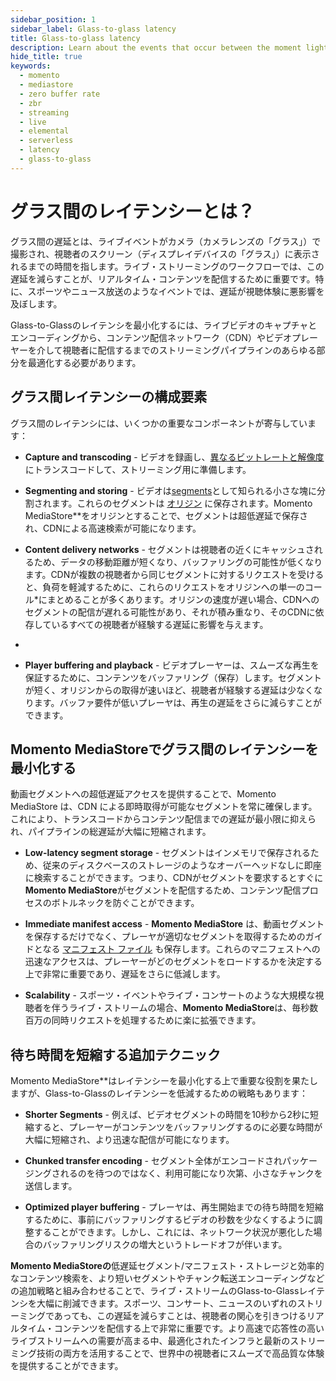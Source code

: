 ```yaml
---
sidebar_position: 1
sidebar_label: Glass-to-glass latency
title: Glass-to-glass latency
description: Learn about the events that occur between the moment light hits the glass of a camera sensor and the moment the image is displayed on your screen.
hide_title: true
keywords:
  - momento
  - mediastore
  - zero buffer rate
  - zbr
  - streaming
  - live
  - elemental
  - serverless
  - latency
  - glass-to-glass
---
```


# グラス間のレイテンシーとは？

グラス間の遅延とは、ライブイベントがカメラ（カメラレンズの「グラス」）で撮影され、視聴者のスクリーン（ディスプレイデバイスの「グラス」）に表示されるまでの時間を指します。ライブ・ストリーミングのワークフローでは、この遅延を減らすことが、リアルタイム・コンテンツを配信するために重要です。特に、スポーツやニュース放送のようなイベントでは、遅延が視聴体験に悪影響を及ぼします。

Glass-to-Glassのレイテンシを最小化するには、ライブビデオのキャプチャとエンコーディングから、コンテンツ配信ネットワーク（CDN）やビデオプレーヤーを介して視聴者に配信するまでのストリーミングパイプラインのあらゆる部分を最適化する必要があります。

## グラス間レイテンシーの構成要素

グラス間のレイテンシには、いくつかの重要なコンポーネントが寄与しています：

* **Capture and transcoding** - ビデオを録画し、[異なるビットレートと解像度](/mediastore/core-concepts/abr-ladder)にトランスコードして、ストリーミング用に準備します。

* **Segmenting and storing** - ビデオは[segments](/mediastore/core-concepts/segments)として知られる小さな塊に分割されます。これらのセグメントは [オリジン](/mediastore/core-concepts/origin) に保存されます。Momento MediaStore**をオリジンとすることで、セグメントは超低遅延で保存され、CDNによる高速検索が可能になります。

* **Content delivery networks** - セグメントは視聴者の近くにキャッシュされるため、データの移動距離が短くなり、バッファリングの可能性が低くなります。CDNが複数の視聴者から同じセグメントに対するリクエストを受けると、負荷を軽減するために、これらのリクエストをオリジンへの単一のコール*にまとめることが多くあります。オリジンの速度が遅い場合、CDNへのセグメントの配信が遅れる可能性があり、それが積み重なり、そのCDNに依存しているすべての視聴者が経験する遅延に影響を与えます。
* 
* **Player buffering and playback** - ビデオプレーヤーは、スムーズな再生を保証するために、コンテンツをバッファリング（保存）します。セグメントが短く、オリジンからの取得が速いほど、視聴者が経験する遅延は少なくなります。バッファ要件が低いプレーヤは、再生の遅延をさらに減らすことができます。

## Momento MediaStoreでグラス間のレイテンシーを最小化する

動画セグメントへの超低遅延アクセスを提供することで、Momento MediaStore は、CDN による即時取得が可能なセグメントを常に確保します。これにより、トランスコードからコンテンツ配信までの遅延が最小限に抑えられ、パイプラインの総遅延が大幅に短縮されます。

* **Low-latency segment storage** - セグメントはインメモリで保存されるため、従来のディスクベースのストレージのようなオーバーヘッドなしに即座に検索することができます。つまり、CDNがセグメントを要求するとすぐに**Momento MediaStore**がセグメントを配信するため、コンテンツ配信プロセスのボトルネックを防ぐことができます。

* **Immediate manifest access** - **Momento MediaStore** は、動画セグメントを保存するだけでなく、プレーヤが適切なセグメントを取得するためのガイドとなる [マニフェスト ファイル](/mediastore/performance/adaptive-bitrates/hls) も保存します。これらのマニフェストへの迅速なアクセスは、プレーヤーがどのセグメントをロードするかを決定する上で非常に重要であり、遅延をさらに低減します。

* **Scalability** - スポーツ・イベントやライブ・コンサートのような大規模な視聴者を伴うライブ・ストリームの場合、**Momento MediaStore**は、毎秒数百万の同時リクエストを処理するために楽に拡張できます。

## 待ち時間を短縮する追加テクニック

Momento MediaStore**はレイテンシーを最小化する上で重要な役割を果たしますが、Glass-to-Glassのレイテンシーを低減するための戦略もあります：

* **Shorter Segments** - 例えば、ビデオセグメントの時間を10秒から2秒に短縮すると、プレーヤーがコンテンツをバッファリングするのに必要な時間が大幅に短縮され、より迅速な配信が可能になります。

* **Chunked transfer encoding** - セグメント全体がエンコードされパッケージングされるのを待つのではなく、利用可能になり次第、小さなチャンクを送信します。

* **Optimized player buffering** - プレーヤは、再生開始までの待ち時間を短縮するために、事前にバッファリングするビデオの秒数を少なくするように調整することができます。しかし、これには、ネットワーク状況が悪化した場合のバッファリングリスクの増大というトレードオフが伴います。

**Momento MediaStoreの**低遅延セグメント/マニフェスト・ストレージと効率的なコンテンツ検索を、より短いセグメントやチャンク転送エンコーディングなどの追加戦略と組み合わせることで、ライブ・ストリームのGlass-to-Glassレイテンシを大幅に削減できます。スポーツ、コンサート、ニュースのいずれのストリーミングであっても、この遅延を減らすことは、視聴者の関心を引きつけるリアルタイム・コンテンツを配信する上で非常に重要です。より高速で応答性の高いライブストリームへの需要が高まる中、最適化されたインフラと最新のストリーミング技術の両方を活用することで、世界中の視聴者にスムーズで高品質な体験を提供することができます。
